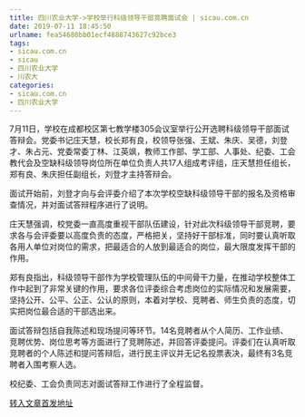 ```yaml
---
title: 四川农业大学->学校举行科级领导干部竞聘面试会 | sicau.com.cn
date: 2019-07-11 18:45:50
urlname: fea54680bb01ecf4888743627c92bce3
tags: 
- sicau.com.cn
- sicau
- 四川农业大学
- 川农大
categories:
- sicau.com.cn
- 四川农业大学
---
```



7月11日，学校在成都校区第七教学楼305会议室举行公开选聘科级领导干部面试答辩会。党委书记庄天慧，校长郑有良，校领导张强、王斌、朱庆、吴德，刘登才、朱占元、党委常委丁林、江英飒，教师工作部、学工部、人事处、纪委、工会教代会及空缺科级领导岗位所在单位负责人共17人组成考评组，庄天慧担任组长，郑有良、朱庆担任副组长，刘登才主持答辩会。

面试开始前，刘登才向与会评委介绍了本次学校空缺科级领导干部的报名及资格审查情况，并对面试答辩程序进行了说明。

庄天慧强调，校党委一直高度重视干部队伍建设，针对此次科级领导干部竞聘，要求各与会评委要以高度负责的态度，严格把关，坚持好干部标准，同时要认真听取各用人单位对岗位的需求，把最适合的人放到最适合的岗位，最大限度发挥干部的作用。

郑有良指出，科级领导干部作为学校管理队伍的中间骨干力量，在推动学校整体工作中起到了非常关键的作用，要求各位评委综合考虑岗位的实际情况和发展需要，坚持公开、公平、公正、公认的原则，本着对学校、竞聘者、师生负责的态度，切实把岗位最合适的干部选出来。

面试答辩包括自我陈述和现场提问等环节。14名竞聘者从个人简历、工作业绩、竞聘优势、岗位思考等方面进行了竞聘陈述，并回答评委提问。评委们在认真听取竞聘者的个人陈述和提问答辩后，进行民主评议并无记名投票表决，最终有3名竞聘者入围考察人选。

校纪委、工会负责同志对面试答辩工作进行了全程监督。





[转入文章首发地址](https://news.sicau.edu.cn/info/1078/52534.htm)